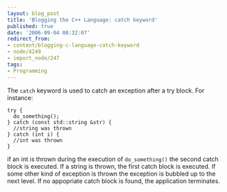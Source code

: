 ```yaml
---
layout: blog_post
title: 'Blogging the C++ Language: catch keyword'
published: true
date: '2006-09-04 08:32:07'
redirect_from:
- content/blogging-c-language-catch-keyword
- node/4249
- import_node/247
tags:
- Programming
---
```


The `catch` keyword is used to catch an exception after a try block. For instance:

    try {
      do_something();
    } catch (const std::string &str) {
      //string was thrown
    } catch (int i) {
      //int was thrown
    }

if an int is thrown during the execution of `do_something()` the second catch block is executed. If a string is thrown, the first catch block is executed. If some other kind of exception is thrown the exception is bubbled up to the next level. If no appopriate catch block is found, the application terminates.
